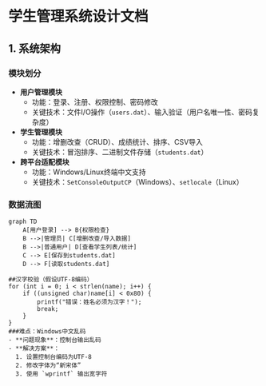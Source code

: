 # 学生管理系统设计文档

## 1. 系统架构
### 模块划分
- **用户管理模块**  
  - 功能：登录、注册、权限控制、密码修改  
  - 关键技术：文件I/O操作（`users.dat`）、输入验证（用户名唯一性、密码复杂度）  
- **学生管理模块**  
  - 功能：增删改查（CRUD）、成绩统计、排序、CSV导入  
  - 关键技术：冒泡排序、二进制文件存储（`students.dat`）  
- **跨平台适配模块**  
  - 功能：Windows/Linux终端中文支持  
  - 关键技术：`SetConsoleOutputCP`（Windows）、`setlocale`（Linux）  

### 数据流图
```mermaid
graph TD
    A[用户登录] --> B{权限检查}
    B -->|管理员| C[增删改查/导入数据]
    B -->|普通用户| D[查看学生列表/统计]
    C --> E[保存到students.dat]
    D --> F[读取students.dat]

##汉字校验（假设UTF-8编码）
for (int i = 0; i < strlen(name); i++) {
    if ((unsigned char)name[i] < 0x80) {
        printf("错误：姓名必须为汉字！");
        break;
    }
}
###难点：Windows中文乱码
- **问题现象**：控制台输出乱码  
- **解决方案**：  
  1. 设置控制台编码为UTF-8  
  2. 修改字体为“新宋体”  
  3. 使用 `wprintf` 输出宽字符  
